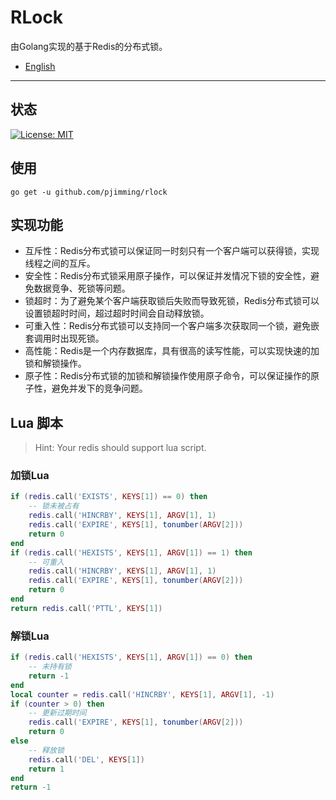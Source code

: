 # RLock

由Golang实现的基于Redis的分布式锁。

- [English](./README.md)

---

## 状态
[![License: MIT](https://img.shields.io/badge/License-MIT-yellow.svg)](https://opensource.org/licenses/MIT)

## 使用
```shell
go get -u github.com/pjimming/rlock
```

## 实现功能
- 互斥性：Redis分布式锁可以保证同一时刻只有一个客户端可以获得锁，实现线程之间的互斥。
- 安全性：Redis分布式锁采用原子操作，可以保证并发情况下锁的安全性，避免数据竞争、死锁等问题。
- 锁超时：为了避免某个客户端获取锁后失败而导致死锁，Redis分布式锁可以设置锁超时时间，超过超时时间会自动释放锁。
- 可重入性：Redis分布式锁可以支持同一个客户端多次获取同一个锁，避免嵌套调用时出现死锁。
- 高性能：Redis是一个内存数据库，具有很高的读写性能，可以实现快速的加锁和解锁操作。
- 原子性：Redis分布式锁的加锁和解锁操作使用原子命令，可以保证操作的原子性，避免并发下的竞争问题。

## Lua 脚本
> Hint: Your redis should support lua script.

### 加锁Lua
```lua
if (redis.call('EXISTS', KEYS[1]) == 0) then
    -- 锁未被占有
    redis.call('HINCRBY', KEYS[1], ARGV[1], 1)
    redis.call('EXPIRE', KEYS[1], tonumber(ARGV[2]))
    return 0
end
if (redis.call('HEXISTS', KEYS[1], ARGV[1]) == 1) then
    -- 可重入
    redis.call('HINCRBY', KEYS[1], ARGV[1], 1)
    redis.call('EXPIRE', KEYS[1], tonumber(ARGV[2]))
    return 0
end
return redis.call('PTTL', KEYS[1])
```

### 解锁Lua
```lua
if (redis.call('HEXISTS', KEYS[1], ARGV[1]) == 0) then
    -- 未持有锁
    return -1
end
local counter = redis.call('HINCRBY', KEYS[1], ARGV[1], -1)
if (counter > 0) then
    -- 更新过期时间
    redis.call('EXPIRE', KEYS[1], tonumber(ARGV[2]))
    return 0
else
    -- 释放锁
    redis.call('DEL', KEYS[1])
    return 1
end
return -1
```